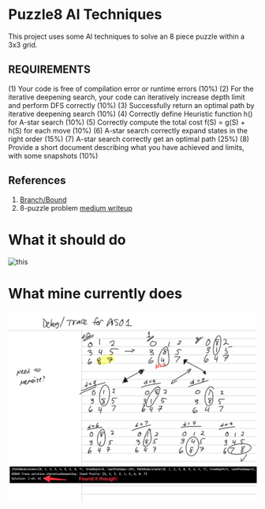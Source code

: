 # Puzzle8 AI Techniques
This project uses some AI techniques to solve an 8 piece puzzle within a 3x3 grid.

## REQUIREMENTS
(1) Your code is free of compilation error or runtime errors (10%)
(2) For the iterative deepening search, your code can iteratively increase depth limit and
perform DFS correctly (10%)
(3) Successfully return an optimal path by iterative deepening search (10%)
(4) Correctly define Heuristic function h() for A-star search (10%)
(5) Correctly compute the total cost f(S) = g(S) + h(S) for each move (10%)
(6) A-star search correctly expand states in the right order (15%)
(7) A-star search correctly get an optimal path (25%)
(8) Provide a short document describing what you have achieved and limits, with some
snapshots (10%)

## References
1. [Branch/Bound](https://www.geeksforgeeks.org/8-puzzle-problem-using-branch-and-bound/)
2. 8-puzzle problem [medium writeup](https://medium.com/@dpthegrey/8-puzzle-problem-2ec7d832b6db)

# What it should do
![this](https://miro.medium.com/v2/resize:fit:864/format:webp/1*ybyQUZivJH1Te7x7cHqddg.png)

# What mine currently does
![that](img.png)